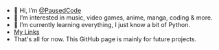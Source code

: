 - 👋 Hi, I’m [@PausedCode](https://pausedweb.carrd.co)
- 👀 I’m interested in music, video games, anime, manga, coding & more.
- 🌱 I’m currently learning everything, I just know a bit of Python.
- [My Links](https://pausedweb.carrd.co/#contact)
- That's all for now. This GitHub page is mainly for future projects.
